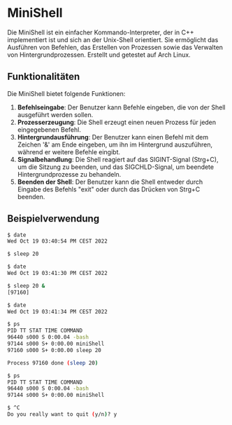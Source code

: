 # MiniShell

Die MiniShell ist ein einfacher Kommando-Interpreter, der in C++ implementiert ist und sich an der Unix-Shell orientiert. Sie ermöglicht das Ausführen von Befehlen, das Erstellen von Prozessen sowie das Verwalten von Hintergrundprozessen.
Erstellt und getestet auf Arch Linux.
## Funktionalitäten

Die MiniShell bietet folgende Funktionen:

1. **Befehlseingabe**: Der Benutzer kann Befehle eingeben, die von der Shell ausgeführt werden sollen.
2. **Prozesserzeugung**: Die Shell erzeugt einen neuen Prozess für jeden eingegebenen Befehl.
3. **Hintergrundausführung**: Der Benutzer kann einen Befehl mit dem Zeichen '&' am Ende eingeben, um ihn im Hintergrund auszuführen, während er weitere Befehle eingibt.
4. **Signalbehandlung**: Die Shell reagiert auf das SIGINT-Signal (Strg+C), um die Sitzung zu beenden, und das SIGCHLD-Signal, um beendete Hintergrundprozesse zu behandeln.
5. **Beenden der Shell**: Der Benutzer kann die Shell entweder durch Eingabe des Befehls "exit" oder durch das Drücken von Strg+C beenden.

## Beispielverwendung

```sh
$ date
Wed Oct 19 03:40:54 PM CEST 2022

$ sleep 20

$ date
Wed Oct 19 03:41:30 PM CEST 2022

$ sleep 20 &
[97160]

$ date
Wed Oct 19 03:41:34 PM CEST 2022

$ ps
PID TT STAT TIME COMMAND
96440 s000 S 0:00.04 -bash
97144 s000 S+ 0:00.00 miniShell
97160 s000 S+ 0:00.00 sleep 20

Process 97160 done (sleep 20)

$ ps
PID TT STAT TIME COMMAND
96440 s000 S 0:00.04 -bash
97144 s000 S+ 0:00.00 miniShell

$ ^C  
Do you really want to quit (y/n)? y
